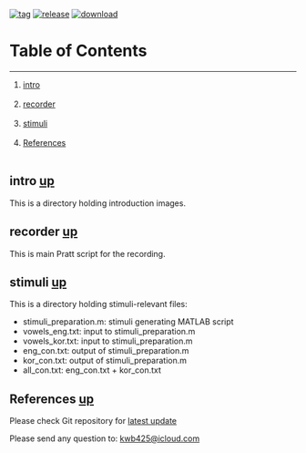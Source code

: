 [![tag][a]][1]
[![release][b]][2]
[![download][c]][3]
# Table of Contents <a name="anchor_main"></a>
---
1. [intro](#anchor_1) <br></br>
2. [recorder](#anchor_2) <br></br>
3. [stimuli](#anchor_3) <br></br>
4. [References](#anchor_ref) <br></br>

## intro <a name="anchor_1"></a> [up](#anchor_main)
This is a directory holding introduction images.

## recorder <a name="anchor_2"></a> [up](#anchor_main)
This is main Pratt script for the recording.

## stimuli <a name="anchor_3"></a> [up](#anchor_main)
This is a directory holding stimuli-relevant files:

* stimuli\_preparation.m: stimuli generating MATLAB script
* vowels\_eng.txt: input to stimuli\_preparation.m
* vowels\_kor.txt: input to stimuli\_preparation.m
* eng\_con.txt: output of stimuli\_preparation.m
* kor\_con.txt: output of stimuli\_preparation.m
* all\_con.txt: eng\_con.txt + kor\_con.txt

## References <a name="anchor_ref"></a> [up](#anchor_main)
Please check Git repository for [latest update][4]

Please send any question to: <kwb425@icloud.com>

<!--Links to addresses, reference Markdowns-->
[1]: https://github.com/kwb425/Vowel_Recorder_Praat_and_MATLAB/tags
[2]: https://github.com/kwb425/Vowel_Recorder_Praat_and_MATLAB/releases
[3]: https://github.com/kwb425/Vowel_Recorder_Praat_and_MATLAB/releases
[4]: https://github.com/kwb425/Vowel_Recorder_Praat_and_MATLAB.git
<!--Links to images, reference Markdowns-->
[a]: https://img.shields.io/badge/Tag-v1.2-red.svg?style=plastic
[b]: https://img.shields.io/badge/Release-v1.2-green.svg?style=plastic
[c]: https://img.shields.io/badge/Download-Click-blue.svg?style=plastic